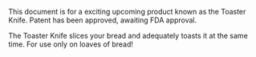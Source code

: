 This document is for a exciting upcoming product known as the Toaster Knife. Patent has been approved, awaiting FDA approval.

The Toaster Knife slices your bread and adequately toasts it at the same time. For use only on loaves of bread!
